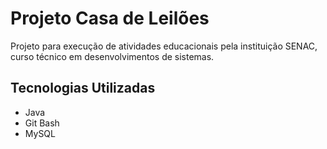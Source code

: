 # Projeto Casa de Leilões
Projeto para execução de atividades educacionais pela instituição SENAC, curso técnico em desenvolvimentos de sistemas.

## Tecnologias Utilizadas
- Java
- Git Bash
- MySQL
